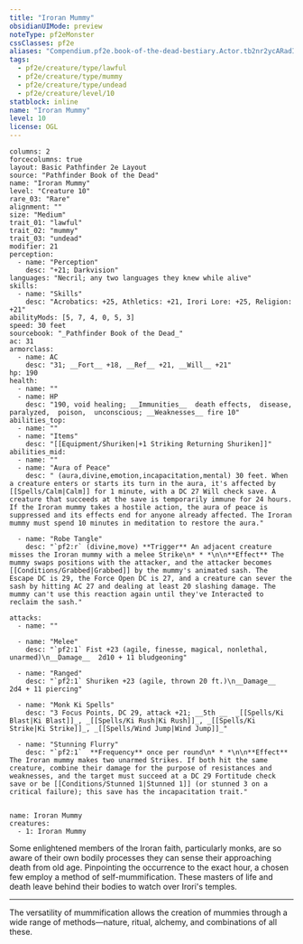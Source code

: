 ```yaml
---
title: "Iroran Mummy"
obsidianUIMode: preview
noteType: pf2eMonster
cssClasses: pf2e
aliases: "Compendium.pf2e.book-of-the-dead-bestiary.Actor.tb2nr2ycARadI3Pg" 
tags:
  - pf2e/creature/type/lawful
  - pf2e/creature/type/mummy
  - pf2e/creature/type/undead
  - pf2e/creature/level/10
statblock: inline
name: "Iroran Mummy"
level: 10
license: OGL
---
```


```statblock
columns: 2
forcecolumns: true
layout: Basic Pathfinder 2e Layout
source: "Pathfinder Book of the Dead"
name: "Iroran Mummy"
level: "Creature 10"
rare_03: "Rare"
alignment: ""
size: "Medium"
trait_01: "lawful"
trait_02: "mummy"
trait_03: "undead"
modifier: 21
perception:
  - name: "Perception"
    desc: "+21; Darkvision"
languages: "Necril; any two languages they knew while alive"
skills:
  - name: "Skills"
    desc: "Acrobatics: +25, Athletics: +21, Irori Lore: +25, Religion: +21"
abilityMods: [5, 7, 4, 0, 5, 3]
speed: 30 feet
sourcebook: "_Pathfinder Book of the Dead_"
ac: 31
armorclass:
  - name: AC
    desc: "31; __Fort__ +18, __Ref__ +21, __Will__ +21"
hp: 190
health:
  - name: ""
  - name: HP
    desc: "190, void healing; __Immunities__  death effects,  disease,  paralyzed,  poison,  unconscious; __Weaknesses__ fire 10"
abilities_top:
  - name: ""
  - name: "Items"
    desc: "[[Equipment/Shuriken|+1 Striking Returning Shuriken]]"
abilities_mid:
  - name: ""
  - name: "Aura of Peace"
    desc: " (aura,divine,emotion,incapacitation,mental) 30 feet. When a creature enters or starts its turn in the aura, it's affected by [[Spells/Calm|Calm]] for 1 minute, with a DC 27 Will check save. A creature that succeeds at the save is temporarily immune for 24 hours. If the Iroran mummy takes a hostile action, the aura of peace is suppressed and its effects end for anyone already affected. The Iroran mummy must spend 10 minutes in meditation to restore the aura."

  - name: "Robe Tangle"
    desc: "`pf2:r` (divine,move) **Trigger** An adjacent creature misses the Iroran mummy with a melee Strike\n* * *\n\n**Effect** The mummy swaps positions with the attacker, and the attacker becomes [[Conditions/Grabbed|Grabbed]] by the mummy's animated sash. The Escape DC is 29, the Force Open DC is 27, and a creature can sever the sash by hitting AC 27 and dealing at least 20 slashing damage. The mummy can't use this reaction again until they've Interacted to reclaim the sash."

attacks:
  - name: ""

  - name: "Melee"
    desc: "`pf2:1` Fist +23 (agile, finesse, magical, nonlethal, unarmed)\n__Damage__  2d10 + 11 bludgeoning"

  - name: "Ranged"
    desc: "`pf2:1` Shuriken +23 (agile, thrown 20 ft.)\n__Damage__  2d4 + 11 piercing"

  - name: "Monk Ki Spells"
    desc: "3 Focus Points, DC 29, attack +21; __5th __  _[[Spells/Ki Blast|Ki Blast]]_, _[[Spells/Ki Rush|Ki Rush]]_, _[[Spells/Ki Strike|Ki Strike]]_, _[[Spells/Wind Jump|Wind Jump]]_"

  - name: "Stunning Flurry"
    desc: "`pf2:1`  **Frequency** once per round\n* * *\n\n**Effect** The Iroran mummy makes two unarmed Strikes. If both hit the same creature, combine their damage for the purpose of resistances and weaknesses, and the target must succeed at a DC 29 Fortitude check save or be [[Conditions/Stunned 1|Stunned 1]] (or stunned 3 on a critical failure); this save has the incapacitation trait."
 
```

```encounter-table
name: Iroran Mummy
creatures:
  - 1: Iroran Mummy
```



Some enlightened members of the Iroran faith, particularly monks, are so aware of their own bodily processes they can sense their approaching death from old age. Pinpointing the occurrence to the exact hour, a chosen few employ a method of self-mummification. These masters of life and death leave behind their bodies to watch over Irori's temples.

* * *

The versatility of mummification allows the creation of mummies through a wide range of methods—nature, ritual, alchemy, and combinations of all these.
